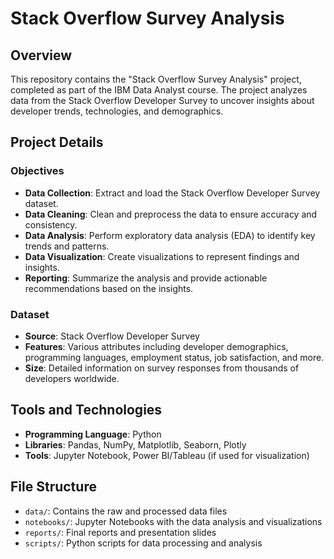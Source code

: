 # Stack Overflow Survey Analysis

## Overview
This repository contains the "Stack Overflow Survey Analysis" project, completed as part of the IBM Data Analyst course. The project analyzes data from the Stack Overflow Developer Survey to uncover insights about developer trends, technologies, and demographics.

## Project Details
### Objectives
- **Data Collection**: Extract and load the Stack Overflow Developer Survey dataset.
- **Data Cleaning**: Clean and preprocess the data to ensure accuracy and consistency.
- **Data Analysis**: Perform exploratory data analysis (EDA) to identify key trends and patterns.
- **Data Visualization**: Create visualizations to represent findings and insights.
- **Reporting**: Summarize the analysis and provide actionable recommendations based on the insights.

### Dataset
- **Source**: Stack Overflow Developer Survey
- **Features**: Various attributes including developer demographics, programming languages, employment status, job satisfaction, and more.
- **Size**: Detailed information on survey responses from thousands of developers worldwide.

## Tools and Technologies
- **Programming Language**: Python
- **Libraries**: Pandas, NumPy, Matplotlib, Seaborn, Plotly
- **Tools**: Jupyter Notebook, Power BI/Tableau (if used for visualization)

## File Structure
- `data/`: Contains the raw and processed data files
- `notebooks/`: Jupyter Notebooks with the data analysis and visualizations
- `reports/`: Final reports and presentation slides
- `scripts/`: Python scripts for data processing and analysis
